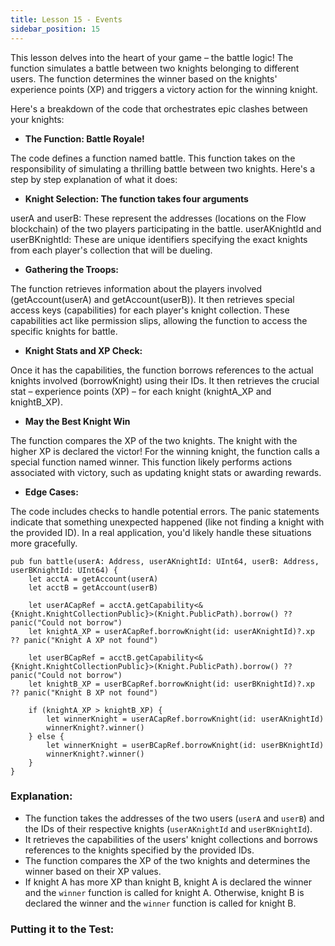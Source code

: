 ```yaml
---
title: Lesson 15 - Events
sidebar_position: 15
---
```


This lesson delves into the heart of your game – the battle logic! The function simulates a battle between two knights belonging to different users. The function determines the winner based on the knights' experience points (XP) and triggers a victory action for the winning knight.

Here's a breakdown of the code that orchestrates epic clashes between your knights:

- **The Function: Battle Royale!**

The code defines a function named battle. This function takes on the responsibility of simulating a thrilling battle between two knights. Here's a step by step explanation of what it does:

- **Knight Selection: The function takes four arguments**

userA and userB: These represent the addresses (locations on the Flow blockchain) of the two players participating in the battle.
userAKnightId and userBKnightId: These are unique identifiers specifying the exact knights from each player's collection that will be dueling.

- **Gathering the Troops:**

The function retrieves information about the players involved (getAccount(userA) and getAccount(userB)).
It then retrieves special access keys (capabilities) for each player's knight collection. These capabilities act like permission slips, allowing the function to access the specific knights for battle.

- **Knight Stats and XP Check:**

Once it has the capabilities, the function borrows references to the actual knights involved (borrowKnight) using their IDs.
It then retrieves the crucial stat – experience points (XP) – for each knight (knightA_XP and knightB_XP).

- **May the Best Knight Win**

The function compares the XP of the two knights. The knight with the higher XP is declared the victor!
For the winning knight, the function calls a special function named winner. This function likely performs actions associated with victory, such as updating knight stats or awarding rewards.

- **Edge Cases:**

The code includes checks to handle potential errors. The panic statements indicate that something unexpected happened (like not finding a knight with the provided ID). In a real application, you'd likely handle these situations more gracefully.

```cadence
pub fun battle(userA: Address, userAKnightId: UInt64, userB: Address, userBKnightId: UInt64) {
    let acctA = getAccount(userA)
    let acctB = getAccount(userB)

    let userACapRef = acctA.getCapability<&{Knight.KnightCollectionPublic}>(Knight.PublicPath).borrow() ?? panic("Could not borrow")
    let knightA_XP = userACapRef.borrowKnight(id: userAKnightId)?.xp ?? panic("Knight A XP not found")

    let userBCapRef = acctB.getCapability<&{Knight.KnightCollectionPublic}>(Knight.PublicPath).borrow() ?? panic("Could not borrow")
    let knightB_XP = userBCapRef.borrowKnight(id: userBKnightId)?.xp ?? panic("Knight B XP not found")

    if (knightA_XP > knightB_XP) {
        let winnerKnight = userACapRef.borrowKnight(id: userAKnightId)
        winnerKnight?.winner()
    } else {
        let winnerKnight = userBCapRef.borrowKnight(id: userBKnightId)
        winnerKnight?.winner()
    }
}
```

### **Explanation:**

- The function takes the addresses of the two users (`userA` and `userB`) and the IDs of their respective knights (`userAKnightId` and `userBKnightId`).
- It retrieves the capabilities of the users' knight collections and borrows references to the knights specified by the provided IDs.
- The function compares the XP of the two knights and determines the winner based on their XP values.
- If knight A has more XP than knight B, knight A is declared the winner and the `winner` function is called for knight A. Otherwise, knight B is declared the winner and the `winner` function is called for knight B.

### **Putting it to the Test:**
